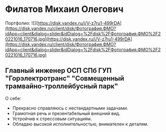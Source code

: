 # Филатов Михаил Олегович
Портфолио:
![](https://disk.yandex.ru/i/V-z7ru1-499rDA](https://disk.yandex.ru/client/disk/Фотография.ФМО?idApp=client&dialog=slider&idDialog=%2Fdisk%2FФотография.ФМО%2F20221016_170716.jpg](https://disk.yandex.ru/i/V-z7ru1-499rDA](https://disk.yandex.ru/client/disk/Фотография.ФМО?idApp=client&dialog=slider&idDialog=%2Fdisk%2FФотография.ФМО%2F20221016_170716.jpg)

## Главный инженер ОСП СПб ГУП "Горэлектротранс" "Совмещенный трамвайно-троллейбусный парк"

О себе:
- Прекрасно справляюсь с нестандартными задачами.
- Грамотная речь и презентабельный внешний вид.
- Устройчив к стрессовым ситуациям.
- Обладаю высокой исполнительностью, внимателен к деталям.
